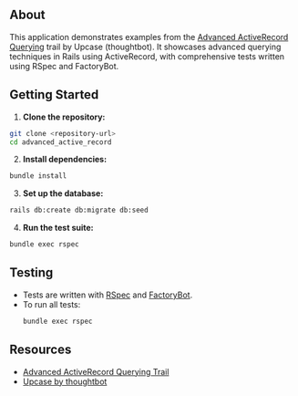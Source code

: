 ## About

This application demonstrates examples from the [Advanced ActiveRecord Querying](https://thoughtbot.com/upcase/advanced-activerecord-querying) trail by Upcase (thoughtbot). It showcases advanced querying techniques in Rails using ActiveRecord, with comprehensive tests written using RSpec and FactoryBot.

## Getting Started

1. **Clone the repository:**
  ```sh
  git clone <repository-url>
  cd advanced_active_record
  ```

2. **Install dependencies:**
  ```sh
  bundle install
  ```

3. **Set up the database:**
  ```sh
  rails db:create db:migrate db:seed
  ```

4. **Run the test suite:**
  ```sh
  bundle exec rspec
  ```

## Testing

- Tests are written with [RSpec](https://rspec.info/) and [FactoryBot](https://github.com/thoughtbot/factory_bot).
- To run all tests:
  ```sh
  bundle exec rspec
  ```

## Resources

- [Advanced ActiveRecord Querying Trail](https://thoughtbot.com/upcase/advanced-activerecord-querying)
- [Upcase by thoughtbot](https://thoughtbot.com/upcase)
